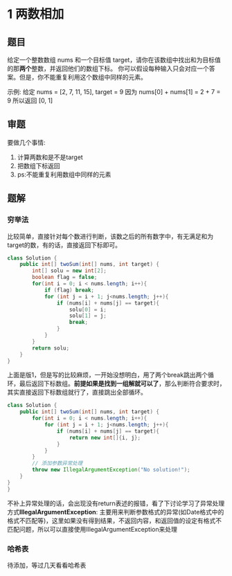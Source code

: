 # 1 两数相加
## 题目
给定一个整数数组 nums 和一个目标值 target，请你在该数组中找出和为目标值的那**两个**整数，并返回他们的数组下标。
你可以假设每种输入只会对应一个答案。但是，你不能重复利用这个数组中同样的元素。

示例:
给定 nums = [2, 7, 11, 15], target = 9
因为 nums[0] + nums[1] = 2 + 7 = 9
所以返回 [0, 1]
## 审题
要做几个事情:
1. 计算两数和是不是target
2. 把数组下标返回
3. ps:不能重复利用数组中同样的元素
## 题解
### 穷举法
比较简单，直接针对每个数进行判断，该数之后的所有数字中，有无满足和为target的数，有的话，直接返回下标即可。
```java
class Solution {
    public int[] twoSum(int[] nums, int target) {
        int[] solu = new int[2];
        boolean flag = false;
        for(int i = 0; i < nums.length; i++){
            if (flag) break;
            for (int j = i + 1; j<nums.length; j++){
                if (nums[i] + nums[j] == target){
                    solu[0] = i;
                    solu[1] = j;
                    break;
                }
            }
        }
        return solu;
    }
}
```
上面是版1，但是写的比较麻烦，一开始没想明白，用了两个break跳出两个循环，最后返回下标数组。**前提如果是找到一组解就可以了**，那么判断符合要求时，其实直接返回下标数组就行了，直接跳出全部循环。
```java
class Solution {
    public int[] twoSum(int[] nums, int target) {
        for(int i = 0; i < nums.length; i++){
            for (int j = i + 1; j<nums.length; j++){
                if (nums[i] + nums[j] == target){
                    return new int[]{i, j};
                }
            }
        }
		// 添加参数异常处理
        throw new IllegalArgumentException("No solution!");
    }
}
}
```
不补上异常处理的话，会出现没有return表述的报错，看了下讨论学习了异常处理方式**IllegalArgumentException**:
主要用来判断参数格式的异常(如Date格式中的格式不匹配等)，这里如果没有得到结果，不返回内容，和返回值的设定有格式不匹配问题，所以可以直接使用IllegalArgumentException来处理
### 哈希表
待添加，等过几天看看哈希表